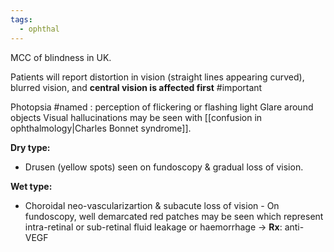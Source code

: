 ```yaml
---
tags:
  - ophthal
---
```

MCC of blindness in UK.

Patients will report distortion in vision (straight lines appearing curved), blurred vision, and **central vision is affected first** #important 

Photopsia #named : perception of flickering or flashing light
Glare around objects
Visual hallucinations may be seen with [[confusion in ophthalmology|Charles Bonnet syndrome]]. 

**Dry type:**
- Drusen (yellow spots) seen on fundoscopy & gradual loss of vision.

**Wet type:**
- Choroidal neo-vascularizartion & subacute loss of vision - On fundoscopy, well demarcated red patches may be seen which represent intra-retinal or sub-retinal fluid leakage or haemorrhage -> **Rx**: anti-VEGF